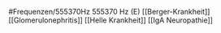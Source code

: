 #Frequenzen/555370Hz
555370 Hz (E)
[[Berger-Krankheit]]
[[Glomerulonephritis]]
[[Helle Krankheit]]
[[IgA Neuropathie]]